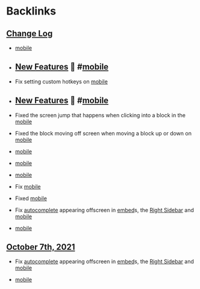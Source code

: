 
# Backlinks
## [Change Log](<Change Log.md>)
- [mobile](<mobile.md>)

- ## [New Features](<New Features.md>) 🚀 #[mobile](<mobile.md>)

- Fix setting custom hotkeys on [mobile](<mobile.md>)

- ## [New Features](<New Features.md>) 🚀 #[mobile](<mobile.md>)

- Fixed the screen jump that happens when clicking into a block in the [mobile](<mobile.md>)

- Fixed the block moving off screen when moving a block up or down on [mobile](<mobile.md>)

- [mobile](<mobile.md>)

- [mobile](<mobile.md>)

- [mobile](<mobile.md>)

- Fix [mobile](<mobile.md>)

- Fixed [mobile](<mobile.md>)

- Fix [autocomplete](<autocomplete.md>) appearing offscreen in [embed](<embed.md>)s, the [Right Sidebar](<Right Sidebar.md>) and [mobile](<mobile.md>)

- [mobile](<mobile.md>)

## [October 7th, 2021](<October 7th, 2021.md>)
- Fix [autocomplete](<autocomplete.md>) appearing offscreen in [embed](<embed.md>)s, the [Right Sidebar](<Right Sidebar.md>) and [mobile](<mobile.md>)

- [mobile](<mobile.md>)

